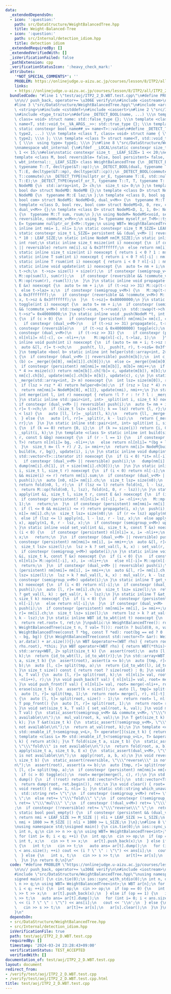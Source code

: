 ```yaml
---
data:
  _extendedDependsOn:
  - icon: ':question:'
    path: src/DataStructure/WeightBalancedTree.hpp
    title: Weight-Balanced-Tree
  - icon: ':question:'
    path: src/Internal/detection_idiom.hpp
    title: detection idiom
  _extendedRequiredBy: []
  _extendedVerifiedWith: []
  _isVerificationFailed: false
  _pathExtension: cpp
  _verificationStatusIcon: ':heavy_check_mark:'
  attributes:
    '*NOT_SPECIAL_COMMENTS*': ''
    PROBLEM: https://onlinejudge.u-aizu.ac.jp/courses/lesson/8/ITP2/all/ITP2_2_D
    links:
    - https://onlinejudge.u-aizu.ac.jp/courses/lesson/8/ITP2/all/ITP2_2_D
  bundledCode: "#line 1 \"test/aoj/ITP2_2_D.WBT.test.cpp\"\n#define PROBLEM \"https://onlinejudge.u-aizu.ac.jp/courses/lesson/8/ITP2/all/ITP2_2_D\"\
    \n\n// push_back, operator+= \u306E verify\n\n#include <iostream>\n#include <vector>\n\
    #line 3 \"src/DataStructure/WeightBalancedTree.hpp\"\n#include <array>\n#include\
    \ <string>\n#include <cstddef>\n#include <cassert>\n#line 2 \"src/Internal/detection_idiom.hpp\"\
    \n#include <type_traits>\n#define _DETECT_BOOL(name, ...) \\\n template <class,\
    \ class= void> struct name: std::false_type {}; \\\n template <class T> struct\
    \ name<T, std::void_t<__VA_ARGS__>>: std::true_type {}; \\\n template <class T>\
    \ static constexpr bool name##_v= name<T>::value\n#define _DETECT_TYPE(name, type1,\
    \ type2, ...) \\\n template <class T, class= void> struct name { \\\n  using type=\
    \ type2; \\\n }; \\\n template <class T> struct name<T, std::void_t<__VA_ARGS__>>\
    \ { \\\n  using type= type1; \\\n }\n#line 8 \"src/DataStructure/WeightBalancedTree.hpp\"\
    \nnamespace wbt_internal {\n#ifdef __LOCAL\nstatic constexpr size_t __LEAF_SIZE=\
    \ 1 << 15;\n#else\nstatic constexpr size_t __LEAF_SIZE= 1 << 20;\n#endif\n}\n\
    template <class M, bool reversible= false, bool persistent= false, size_t LEAF_SIZE=\
    \ wbt_internal::__LEAF_SIZE> class WeightBalancedTree {\n _DETECT_BOOL(semigroup,\
    \ typename T::T, decltype(&T::op));\n _DETECT_BOOL(dual, typename T::T, typename\
    \ T::E, decltype(&T::mp), decltype(&T::cp));\n _DETECT_BOOL(commute, typename\
    \ T::commute);\n _DETECT_TYPE(nullptr_or_E, typename T::E, std::nullptr_t, typename\
    \ T::E);\n _DETECT_TYPE(myself_or_T, typename T::T, T, typename T::T);\n struct\
    \ NodeMB {\n  std::array<int, 2> ch;\n  size_t sz= 0;\n };\n template <class D,\
    \ bool du> struct NodeMD: NodeMB {};\n template <class D> struct NodeMD<D, 1>:\
    \ NodeMB {\n  typename M::E laz;\n };\n template <class D, bool sg, bool rev,\
    \ bool com> struct NodeMS: NodeMD<D, dual_v<M>> {\n  typename M::T sum;\n };\n\
    \ template <class D, bool rev, bool com> struct NodeMS<D, 0, rev, com>: NodeMD<D,\
    \ dual_v<M>> {};\n template <class D> struct NodeMS<D, 1, 1, 0>: NodeMD<D, dual_v<M>>\
    \ {\n  typename M::T sum, rsum;\n };\n using NodeM= NodeMS<void, semigroup_v<M>,\
    \ reversible, commute_v<M>>;\n using T= typename myself_or_T<M>::type;\n using\
    \ E= typename nullptr_or_E<M>::type;\n using WBT= WeightBalancedTree;\n static\
    \ inline int nmi= 1, nli= 1;\n static constexpr size_t M_SIZE= LEAF_SIZE * 10;\n\
    \ static constexpr size_t L_SIZE= persistent && (dual_v<M> || reversible) ? LEAF_SIZE\
    \ * 10 : LEAF_SIZE;\n static inline NodeM nm[M_SIZE];\n static inline T nl[L_SIZE];\n\
    \ int root;\n static inline size_t msize(int i) noexcept {\n  if constexpr (dual_v<M>\
    \ || reversible) return nm[i].sz & 0x3fffffff;\n  else return nm[i].sz;\n }\n\
    \ static inline size_t size(int i) noexcept { return i < 0 ? 1 : msize(i); }\n\
    \ static inline T sum(int i) noexcept { return i < 0 ? nl[-i] : nm[i].sum; }\n\
    \ static inline T rsum(int i) noexcept { return i < 0 ? nl[-i] : nm[i].rsum; }\n\
    \ static inline void update(int i) noexcept {\n  auto t= nm + i;\n  auto [l, r]=\
    \ t->ch;\n  t->sz= size(l) + size(r);\n  if constexpr (semigroup_v<M>) {\n   t->sum=\
    \ M::op(sum(l), sum(r));\n   if constexpr (reversible && !commute_v<M>) t->rsum=\
    \ M::op(rsum(r), rsum(l));\n  }\n }\n static inline void propagate(int i, const\
    \ E &x) noexcept {\n  auto t= nm + i;\n  if (t->sz >> 31) M::cp(t->laz, x);\n\
    \  else t->laz= x;\n  if constexpr (semigroup_v<M>) {\n   M::mp(t->sum, x, t->sz\
    \ & 0x3fffffff);\n   if constexpr (reversible && !commute_v<M>) M::mp(t->rsum,\
    \ x, t->sz & 0x3fffffff);\n  }\n  t->sz|= 0x80000000;\n }\n static inline void\
    \ toggle(int i) noexcept {\n  auto t= nm + i;\n  if constexpr (semigroup_v<M>\
    \ && !commute_v<M>) std::swap(t->sum, t->rsum);\n  std::swap(t->ch[0], t->ch[1]),\
    \ t->sz^= 0x40000000;\n }\n static inline void _push(NodeM *t, int &c) noexcept\
    \ {\n  if (c > 0) {\n   if constexpr (persistent) nm[nmi]= nm[c], c= nmi++;\n\
    \   if constexpr (dual_v<M>)\n    if (t->sz >> 31) propagate(c, t->laz);\n   if\
    \ constexpr (reversible)\n    if (t->sz & 0x40000000) toggle(c);\n  } else if\
    \ constexpr (dual_v<M>)\n   if (t->sz >> 31) {\n    if constexpr (persistent)\
    \ nl[nli]= nl[-c], c= -nli++;\n    M::mp(nl[-c], t->laz, 1);\n   }\n }\n static\
    \ inline void push(int i) noexcept {\n  if (auto t= nm + i; t->sz >> 30) {\n \
    \  auto &[l, r]= t->ch;\n   _push(t, l), _push(t, r), t->sz&= 0x3fffffff;\n  }\n\
    \ }\n template <bool b> static inline int helper(std::array<int, 2> &m) noexcept\
    \ {\n  if constexpr (dual_v<M> || reversible) push(m[b]);\n  int c;\n  if constexpr\
    \ (b) c= _merge({m[0], nm[m[1]].ch[0]});\n  else c= _merge({nm[m[0]].ch[1], m[1]});\n\
    \  if constexpr (persistent) nm[nmi]= nm[m[b]], m[b]= nmi++;\n  if (size(nm[m[b]].ch[b])\
    \ * 4 >= msize(c)) return nm[m[b]].ch[!b]= c, update(m[b]), m[b];\n  return nm[m[b]].ch[!b]=\
    \ nm[c].ch[b], update(nm[c].ch[b]= m[b]), update(c), c;\n }\n static inline int\
    \ _merge(std::array<int, 2> m) noexcept {\n  int lsz= size(m[0]), rsz= size(m[1]);\n\
    \  if (lsz > rsz * 4) return helper<0>(m);\n  if (rsz > lsz * 4) return helper<1>(m);\n\
    \  return nm[nmi]= NodeM{m[0], m[1]}, update(nmi), nmi++;\n }\n static inline\
    \ int merge(int l, int r) noexcept { return !l ? r : !r ? l : _merge({l, r});\
    \ }\n static inline std::pair<int, int> _split(int i, size_t k) noexcept {\n \
    \ if constexpr (dual_v<M> || reversible) push(i);\n  auto t= nm + i;\n  auto [l,\
    \ r]= t->ch;\n  if (size_t lsz= size(l); k == lsz) return {l, r};\n  else if (k\
    \ < lsz) {\n   auto [ll, lr]= _split(l, k);\n   return {ll, _merge({lr, r})};\n\
    \  } else {\n   auto [rl, rr]= _split(r, k - lsz);\n   return {_merge({l, rl}),\
    \ rr};\n  }\n }\n static inline std::pair<int, int> split(int i, size_t k) noexcept\
    \ {\n  if (k == 0) return {0, i};\n  if (k >= size(i)) return {i, 0};\n  return\
    \ _split(i, k);\n }\n template <class S> static inline int build(size_t l, size_t\
    \ r, const S &bg) noexcept {\n  if (r - l == 1) {\n   if constexpr (std::is_same_v<S,\
    \ T>) return nl[nli]= bg, -nli++;\n   else return nl[nli]= *(bg + l), -nli++;\n\
    \  }\n  size_t m= (l + r) / 2, i= nmi++;\n  return nm[i]= NodeM{build(l, m, bg),\
    \ build(m, r, bg)}, update(i), i;\n }\n static inline void dump(int i, typename\
    \ std::vector<T>::iterator it) noexcept {\n  if (i < 0) *it= nl[-i];\n  else {\n\
    \   if constexpr (dual_v<M> || reversible) push(i);\n   dump(nm[i].ch[0], it),\
    \ dump(nm[i].ch[1], it + size(nm[i].ch[0]));\n  }\n }\n static inline T fold(int\
    \ i, size_t l, size_t r) noexcept {\n  if (i < 0) return nl[-i];\n  if (l <= 0\
    \ && msize(i) <= r) return nm[i].sum;\n  if constexpr (dual_v<M> || reversible)\
    \ push(i);\n  auto [n0, n1]= nm[i].ch;\n  size_t lsz= size(n0);\n  if (r <= lsz)\
    \ return fold(n0, l, r);\n  if (lsz <= l) return fold(n1, l - lsz, r - lsz);\n\
    \  return M::op(fold(n0, l, lsz), fold(n1, 0, r - lsz));\n }\n static inline void\
    \ apply(int &i, size_t l, size_t r, const E &x) noexcept {\n  if (i < 0) {\n \
    \  if constexpr (persistent) nl[nli]= nl[-i], i= -nli++;\n   M::mp(nl[-i], x,\
    \ 1);\n   return;\n  }\n  if constexpr (persistent) nm[nmi]= nm[i], i= nmi++;\n\
    \  if (l <= 0 && msize(i) <= r) return propagate(i, x);\n  push(i);\n  auto &[n0,\
    \ n1]= nm[i].ch;\n  size_t lsz= size(n0);\n  if (r <= lsz) apply(n0, l, r, x);\n\
    \  else if (lsz <= l) apply(n1, l - lsz, r - lsz, x);\n  else apply(n0, l, lsz,\
    \ x), apply(n1, 0, r - lsz, x);\n  if constexpr (semigroup_v<M>) update(i);\n\
    \ }\n static inline void set_val(int &i, size_t k, const T &x) noexcept {\n  if\
    \ (i < 0) {\n   if constexpr (persistent) nl[nli]= x, i= -nli++;\n   else nl[-i]=\
    \ x;\n   return;\n  }\n  if constexpr (dual_v<M> || reversible) push(i);\n  if\
    \ constexpr (persistent) nm[nmi]= nm[i], i= nmi++;\n  auto &[l, r]= nm[i].ch;\n\
    \  size_t lsz= size(l);\n  lsz > k ? set_val(l, k, x) : set_val(r, k - lsz, x);\n\
    \  if constexpr (semigroup_v<M>) update(i);\n }\n static inline void mul_val(int\
    \ &i, size_t k, const T &x) noexcept {\n  if (i < 0) {\n   if constexpr (persistent)\
    \ nl[nli]= M::op(nl[-i], x), i= -nli++;\n   else nl[-i]= M::op(nl[-i], x);\n \
    \  return;\n  }\n  if constexpr (dual_v<M> || reversible) push(i);\n  if constexpr\
    \ (persistent) nm[nmi]= nm[i], i= nmi++;\n  auto &[l, r]= nm[i].ch;\n  size_t\
    \ lsz= size(l);\n  lsz > k ? mul_val(l, k, x) : mul_val(r, k - lsz, x);\n  if\
    \ constexpr (semigroup_v<M>) update(i);\n }\n static inline T get_val(int i, size_t\
    \ k) noexcept {\n  if (i < 0) return nl[-i];\n  if constexpr (dual_v<M> || reversible)\
    \ push(i);\n  auto [l, r]= nm[i].ch;\n  size_t lsz= size(l);\n  return lsz > k\
    \ ? get_val(l, k) : get_val(r, k - lsz);\n }\n static inline T &at_val(int i,\
    \ size_t k) noexcept {\n  if (i < 0) {\n   if constexpr (persistent) return nl[nli++]=\
    \ nl[-i];\n   else return nl[-i];\n  }\n  if constexpr (dual_v<M> || reversible)\
    \ push(i);\n  if constexpr (persistent) nm[nmi]= nm[i], i= nmi++;\n  auto [l,\
    \ r]= nm[i].ch;\n  size_t lsz= size(l);\n  return lsz > k ? at_val(l, k) : at_val(r,\
    \ k - lsz);\n }\n static inline WBT id_to_wbt(int t) noexcept {\n  WBT ret;\n\
    \  return ret.root= t, ret;\n }\npublic:\n WeightBalancedTree(): root(0) {}\n\
    \ WeightBalancedTree(size_t n, T val= T()): root(n ? build(0, n, val) : 0) {}\n\
    \ WeightBalancedTree(const T *bg, const T *ed): root(bg == ed ? 0 : build(0, ed\
    \ - bg, bg)) {}\n WeightBalancedTree(const std::vector<T> &ar): WeightBalancedTree(ar.data(),\
    \ ar.data() + ar.size()){};\n WBT &operator+=(WBT rhs) { return root= merge(root,\
    \ rhs.root), *this; }\n WBT operator+(WBT rhs) { return WBT(*this)+= rhs; }\n\
    \ std::array<WBT, 2> split(size_t k) {\n  assert(root);\n  auto [l, r]= split(root,\
    \ k);\n  return {id_to_wbt(l), id_to_wbt(r)};\n }\n std::array<WBT, 3> split3(size_t\
    \ a, size_t b) {\n  assert(root), assert(a <= b);\n  auto [tmp, r]= split(root,\
    \ b);\n  auto [l, c]= split(tmp, a);\n  return {id_to_wbt(l), id_to_wbt(c), id_to_wbt(r)};\n\
    \ }\n size_t size() const { return root ? size(root) : 0; }\n void insert(size_t\
    \ k, T val) {\n  auto [l, r]= split(root, k);\n  nl[nli]= val, root= merge(merge(l,\
    \ -nli++), r);\n }\n void push_back(T val) { nl[nli]= val, root= merge(root, -nli++);\
    \ }\n void push_front(T val) { nl[nli]= val, root= merge(-nli++, root); }\n T\
    \ erase(size_t k) {\n  assert(k < size());\n  auto [l, tmp]= split(root, k);\n\
    \  auto [t, r]= split(tmp, 1);\n  return root= merge(l, r), nl[-t];\n }\n T pop_back()\
    \ {\n  auto [l, t]= split(root, size() - 1);\n  return root= l, nl[-t];\n }\n\
    \ T pop_front() {\n  auto [t, r]= split(root, 1);\n  return root= r, nl[-t];\n\
    \ }\n void set(size_t k, T val) { set_val(root, k, val); }\n void mul(size_t k,\
    \ T val) {\n  static_assert(semigroup_v<M> && commute_v<M>, \"\\\"mul\\\" is not\
    \ available\\n\");\n  mul_val(root, k, val);\n }\n T get(size_t k) { return get_val(root,\
    \ k); }\n T &at(size_t k) {\n  static_assert(!semigroup_v<M>, \"\\\"at\\\" is\
    \ not available\\n\");\n  return at_val(root, k);\n }\n template <class L= M>\
    \ std::enable_if_t<semigroup_v<L>, T> operator[](size_t k) { return get(k); }\n\
    \ template <class L= M> std::enable_if_t<!semigroup_v<L>, T> &operator[](size_t\
    \ k) { return at(k); }\n T fold(size_t a, size_t b) {\n  static_assert(semigroup_v<M>,\
    \ \"\\\"fold\\\" is not available\\n\");\n  return fold(root, a, b);\n }\n void\
    \ apply(size_t a, size_t b, E x) {\n  static_assert(dual_v<M>, \"\\\"apply\\\"\
    \ is not available\\n\");\n  apply(root, a, b, x);\n }\n void reverse(size_t a,\
    \ size_t b) {\n  static_assert(reversible, \"\\\"reverse\\\" is not available\\\
    n\");\n  assert(root), assert(a <= b);\n  auto [tmp, r]= split(root, b);\n  auto\
    \ [l, c]= split(tmp, a);\n  if constexpr (persistent) nm[nmi]= nm[c], c= nmi++;\n\
    \  if (c > 0) toggle(c);\n  root= merge(merge(l, c), r);\n }\n std::vector<T>\
    \ dump() {\n  if (!root) return std::vector<T>();\n  std::vector<T> ret(size());\n\
    \  return dump(root, ret.begin()), ret;\n }\n void clear() { root= 0; }\n static\
    \ void reset() { nmi= 1, nli= 1; }\n static std::string which_unavailable() {\n\
    \  std::string ret= \"\";\n  if constexpr (semigroup_v<M>) ret+= \"\\\"at\\\"\
    \ \";\n  else ret+= \"\\\"fold\\\" \";\n  if constexpr (!semigroup_v<M> || !commute_v<M>)\
    \ ret+= \"\\\"mul\\\" \";\n  if constexpr (!dual_v<M>) ret+= \"\\\"apply\\\" \"\
    ;\n  if constexpr (!reversible) ret+= \"\\\"reverse\\\" \";\n  return ret;\n }\n\
    \ static bool pool_empty() {\n  if constexpr (persistent && (dual_v<M> || reversible))\
    \ return nmi + LEAF_SIZE >= M_SIZE || nli + LEAF_SIZE >= L_SIZE;\n  else return\
    \ nmi + 1000 >= M_SIZE || nli + 1000 >= L_SIZE;\n }\n};\n#line 8 \"test/aoj/ITP2_2_D.WBT.test.cpp\"\
    \nusing namespace std;\nsigned main() {\n cin.tie(0);\n ios::sync_with_stdio(0);\n\
    \ int n, q;\n cin >> n >> q;\n using WBT= WeightBalancedTree<int>;\n WBT ar[n];\n\
    \ for (int i= 0; i < q; ++i) {\n  int op;\n  cin >> op;\n  if (op == 0) {\n  \
    \ int t, x;\n   cin >> t >> x;\n   ar[t].push_back(x);\n  } else if (op == 1)\
    \ {\n   int t;\n   cin >> t;\n   auto ans= ar[t].dump();\n   for (int i= 0; i\
    \ < ans.size(); ++i) cout << (i ? \" \" : \"\") << ans[i];\n   cout << '\\n';\n\
    \  } else {\n   int s, t;\n   cin >> s >> t;\n   ar[t]+= ar[s];\n   ar[s].clear();\n\
    \  }\n }\n return 0;\n}\n"
  code: "#define PROBLEM \"https://onlinejudge.u-aizu.ac.jp/courses/lesson/8/ITP2/all/ITP2_2_D\"\
    \n\n// push_back, operator+= \u306E verify\n\n#include <iostream>\n#include <vector>\n\
    #include \"src/DataStructure/WeightBalancedTree.hpp\"\nusing namespace std;\n\
    signed main() {\n cin.tie(0);\n ios::sync_with_stdio(0);\n int n, q;\n cin >>\
    \ n >> q;\n using WBT= WeightBalancedTree<int>;\n WBT ar[n];\n for (int i= 0;\
    \ i < q; ++i) {\n  int op;\n  cin >> op;\n  if (op == 0) {\n   int t, x;\n   cin\
    \ >> t >> x;\n   ar[t].push_back(x);\n  } else if (op == 1) {\n   int t;\n   cin\
    \ >> t;\n   auto ans= ar[t].dump();\n   for (int i= 0; i < ans.size(); ++i) cout\
    \ << (i ? \" \" : \"\") << ans[i];\n   cout << '\\n';\n  } else {\n   int s, t;\n\
    \   cin >> s >> t;\n   ar[t]+= ar[s];\n   ar[s].clear();\n  }\n }\n return 0;\n\
    }\n"
  dependsOn:
  - src/DataStructure/WeightBalancedTree.hpp
  - src/Internal/detection_idiom.hpp
  isVerificationFile: true
  path: test/aoj/ITP2_2_D.WBT.test.cpp
  requiredBy: []
  timestamp: '2024-03-24 23:28:43+09:00'
  verificationStatus: TEST_ACCEPTED
  verifiedWith: []
documentation_of: test/aoj/ITP2_2_D.WBT.test.cpp
layout: document
redirect_from:
- /verify/test/aoj/ITP2_2_D.WBT.test.cpp
- /verify/test/aoj/ITP2_2_D.WBT.test.cpp.html
title: test/aoj/ITP2_2_D.WBT.test.cpp
---
```

